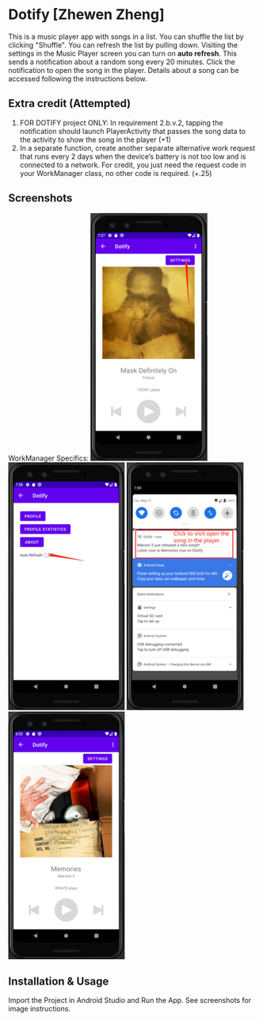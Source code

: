 # Dotify [Zhewen Zheng]

This is a music player app with songs in a list. You can shuffle the list by clicking "Shuffle".
You can refresh the list by pulling down. Visiting the settings in the Music Player screen you can
turn on **auto refresh**. This sends a notification about a random song every 20 minutes. Click the
notification to open the song in the player.
Details about a song can be accessed following the instructions below.

## Extra credit (Attempted)
1. FOR DOTIFY project ONLY: In requirement 2.b.v.2, tapping the notification should launch PlayerActivity
that passes the song data to the activity to show the song in the player (+1)
2. In a separate function, create another separate alternative work request that runs every 2 days when
the device’s battery is not too low and is connected to a network. For credit, you just need the request
code in your WorkManager class, no other code is required. (+.25)

## Screenshots
WorkManager Specifics:
<img src="./screenshot0.png" alt="Screenshot of App running in Emulator: Step 1" height="500" >
<img src="./screenshot1.png" alt="Screenshot of App running in Emulator: Step 2" height="500" >
<img src="./screenshot2.png" alt="Screenshot of App running in Emulator: Step 3" height="500" >
<img src="./screenshot3.png" alt="Screenshot of App running in Emulator: Step 4" height="500" >

## Installation & Usage

Import the Project in Android Studio and Run the App. See screenshots for image instructions.

